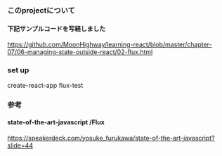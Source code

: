 ### このprojectについて
#### 下記サンプルコードを写経しました
https://github.com/MoonHighway/learning-react/blob/master/chapter-07/06-managing-state-outside-react/02-flux.html


### set up
create-react-app flux-test


### 参考
#### state-of-the-art-javascript /Flux
https://speakerdeck.com/yosuke_furukawa/state-of-the-art-javascript?slide=44
